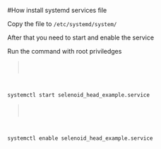 #How install systemd services file

Copy the file to `/etc/systemd/system/`

After that you need to start and enable the service

Run the command with root priviledges
><code lang='bash'>
systemctl start selenoid_head_example.service
</code>

><code lang='bash'>
systemctl enable selenoid_head_example.service
</code>
